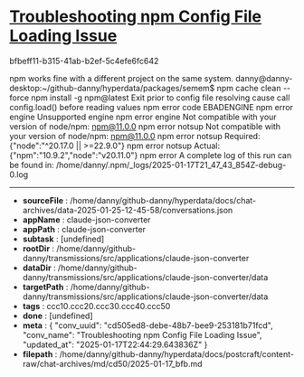 # [Troubleshooting npm Config File Loading Issue](https://claude.ai/chat/cd505ed8-debe-48b7-bee9-253181b71fcd)

bfbeff11-b315-41ab-b2ef-5c4efe6fc642

npm works fine with a different project on the same system.
danny@danny-desktop:~/github-danny/hyperdata/packages/semem$ npm cache clean --force
npm install -g npm@latest
Exit prior to config file resolving
cause
call config.load() before reading values
npm error code EBADENGINE
npm error engine Unsupported engine
npm error engine Not compatible with your version of node/npm: npm@11.0.0
npm error notsup Not compatible with your version of node/npm: npm@11.0.0
npm error notsup Required: {"node":"^20.17.0 || >=22.9.0"}
npm error notsup Actual:   {"npm":"10.9.2","node":"v20.11.0"}
npm error A complete log of this run can be found in: /home/danny/.npm/_logs/2025-01-17T21_47_43_854Z-debug-0.log

---

* **sourceFile** : /home/danny/github-danny/hyperdata/docs/chat-archives/data-2025-01-25-12-45-58/conversations.json
* **appName** : claude-json-converter
* **appPath** : claude-json-converter
* **subtask** : [undefined]
* **rootDir** : /home/danny/github-danny/transmissions/src/applications/claude-json-converter
* **dataDir** : /home/danny/github-danny/transmissions/src/applications/claude-json-converter/data
* **targetPath** : /home/danny/github-danny/transmissions/src/applications/claude-json-converter/data
* **tags** : ccc10.ccc20.ccc30.ccc40.ccc50
* **done** : [undefined]
* **meta** : {
  "conv_uuid": "cd505ed8-debe-48b7-bee9-253181b71fcd",
  "conv_name": "Troubleshooting npm Config File Loading Issue",
  "updated_at": "2025-01-17T22:44:29.643836Z"
}
* **filepath** : /home/danny/github-danny/hyperdata/docs/postcraft/content-raw/chat-archives/md/cd50/2025-01-17_bfb.md